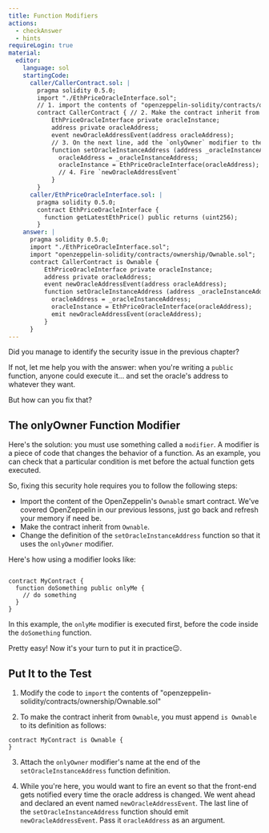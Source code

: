 ```yaml
---
title: Function Modifiers
actions:
  - checkAnswer
  - hints
requireLogin: true
material:
  editor:
    language: sol
    startingCode:
      caller/CallerContract.sol: |
        pragma solidity 0.5.0;
        import "./EthPriceOracleInterface.sol";
        // 1. import the contents of "openzeppelin-solidity/contracts/ownership/Ownable.sol"
        contract CallerContract { // 2. Make the contract inherit from `Ownable`
            EthPriceOracleInterface private oracleInstance;
            address private oracleAddress;
            event newOracleAddressEvent(address oracleAddress);
            // 3. On the next line, add the `onlyOwner` modifier to the `setOracleInstanceAddress` function definition
            function setOracleInstanceAddress (address _oracleInstanceAddress) public {
              oracleAddress = _oracleInstanceAddress;
              oracleInstance = EthPriceOracleInterface(oracleAddress);
              // 4. Fire `newOracleAddressEvent`
            }
        }
      caller/EthPriceOracleInterface.sol: |
        pragma solidity 0.5.0;
        contract EthPriceOracleInterface {
          function getLatestEthPrice() public returns (uint256);
        }
    answer: |
      pragma solidity 0.5.0;
      import "./EthPriceOracleInterface.sol";
      import "openzeppelin-solidity/contracts/ownership/Ownable.sol";
      contract CallerContract is Ownable {
          EthPriceOracleInterface private oracleInstance;
          address private oracleAddress;
          event newOracleAddressEvent(address oracleAddress);
          function setOracleInstanceAddress (address _oracleInstanceAddress) public onlyOwner {
            oracleAddress = _oracleInstanceAddress;
            oracleInstance = EthPriceOracleInterface(oracleAddress);
            emit newOracleAddressEvent(oracleAddress);
          }
      }
---
```


Did you manage to identify the security issue in the previous chapter?

If not, let me help you with the answer: when you're writing a `public` function, anyone could execute it... and set the oracle's address to whatever they want.

But how can you fix that?

## The onlyOwner Function Modifier

Here's the solution: you must use something called a `modifier`. A modifier is a piece of code that changes the behavior of a function. As an example, you can check that a particular condition is met before the actual function gets executed.

So, fixing this security hole requires you to follow the following steps:

- Import the content of the OpenZeppelin's `Ownable` smart contract. We've covered OpenZeppelin in our previous lessons, just go back and refresh your memory if need be.
- Make the contract inherit from `Ownable`.
- Change the definition of the `setOracleInstanceAddress` function so that it uses the `onlyOwner` modifier.

Here's how using a modifier looks like:

```sol

contract MyContract {
  function doSomething public onlyMe {
    // do something
  }
}
```

In this example, the `onlyMe` modifier is executed first, before the code inside the `doSomething` function.

Pretty easy! Now it's your turn to put it in practice😉.

## Put It to the Test

1. Modify the code to `import` the contents of "openzeppelin-solidity/contracts/ownership/Ownable.sol"

2. To make the contract inherit from `Ownable`, you must append `is Ownable` to its definition as follows:

```sol
contract MyContract is Ownable {
}
```

3. Attach the `onlyOwner` modifier's name at the end of the `setOracleInstanceAddress` function definition.

4. While you're here, you would want to fire an event so that the front-end gets notified every time the oracle address is changed. We went ahead and declared an event named `newOracleAddressEvent`. The last line of the `setOracleInstanceAddress` function should emit `newOracleAddressEvent`. Pass it `oracleAddress` as an argument.
